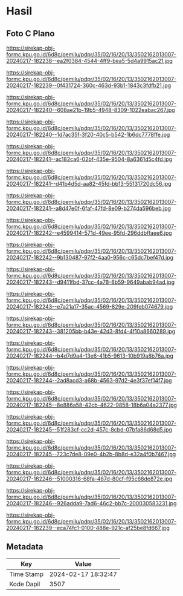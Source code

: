 # Hasil

## Foto C Plano

https://sirekap-obj-formc.kpu.go.id/6d8c/pemilu/pdpr/35/02/16/20/13/3502162013007-20240217-182238--ea2f0384-4544-4ff9-bea5-5d4a9915ac21.jpg

https://sirekap-obj-formc.kpu.go.id/6d8c/pemilu/pdpr/35/02/16/20/13/3502162013007-20240217-182239--0f431724-360c-463d-93b1-1843c3fdfb21.jpg

https://sirekap-obj-formc.kpu.go.id/6d8c/pemilu/pdpr/35/02/16/20/13/3502162013007-20240217-182240--608ae21b-19b5-4948-8309-1022eabac267.jpg

https://sirekap-obj-formc.kpu.go.id/6d8c/pemilu/pdpr/35/02/16/20/13/3502162013007-20240217-182240--1d7ac35f-3f20-40c5-b542-1b6dc7778ffe.jpg

https://sirekap-obj-formc.kpu.go.id/6d8c/pemilu/pdpr/35/02/16/20/13/3502162013007-20240217-182241--ac182ca6-02bf-435e-9504-8a6361d5c4fd.jpg

https://sirekap-obj-formc.kpu.go.id/6d8c/pemilu/pdpr/35/02/16/20/13/3502162013007-20240217-182241--d41b4d5d-aa82-45fd-bb13-55131720dc56.jpg

https://sirekap-obj-formc.kpu.go.id/6d8c/pemilu/pdpr/35/02/16/20/13/3502162013007-20240217-182241--a8d47e0f-6faf-47fd-8e09-b274da596beb.jpg

https://sirekap-obj-formc.kpu.go.id/6d8c/pemilu/pdpr/35/02/16/20/13/3502162013007-20240217-182242--e4599414-571d-49ee-95fd-296ddbffaee6.jpg

https://sirekap-obj-formc.kpu.go.id/6d8c/pemilu/pdpr/35/02/16/20/13/3502162013007-20240217-182242--9b130487-97f2-4aa0-956c-c65dc7bef47d.jpg

https://sirekap-obj-formc.kpu.go.id/6d8c/pemilu/pdpr/35/02/16/20/13/3502162013007-20240217-182243--d9411fbd-37cc-4a78-8b59-9649abab94ad.jpg

https://sirekap-obj-formc.kpu.go.id/6d8c/pemilu/pdpr/35/02/16/20/13/3502162013007-20240217-182243--e7a21a17-35ac-4569-829e-209feb074679.jpg

https://sirekap-obj-formc.kpu.go.id/6d8c/pemilu/pdpr/35/02/16/20/13/3502162013007-20240217-182243--381205bb-b43e-42d3-8fd4-4f10a8660289.jpg

https://sirekap-obj-formc.kpu.go.id/6d8c/pemilu/pdpr/35/02/16/20/13/3502162013007-20240217-182244--b4d7d9a4-13e6-41b5-9613-10b919a8b76a.jpg

https://sirekap-obj-formc.kpu.go.id/6d8c/pemilu/pdpr/35/02/16/20/13/3502162013007-20240217-182244--2ad8acd3-a68b-4563-97d2-4e3f37ef14f7.jpg

https://sirekap-obj-formc.kpu.go.id/6d8c/pemilu/pdpr/35/02/16/20/13/3502162013007-20240217-182245--8e886a58-42cb-4622-9858-18b6a04a2377.jpg

https://sirekap-obj-formc.kpu.go.id/6d8c/pemilu/pdpr/35/02/16/20/13/3502162013007-20240217-182245--51f283cf-cc2d-457c-8cbd-07bfa86d68d5.jpg

https://sirekap-obj-formc.kpu.go.id/6d8c/pemilu/pdpr/35/02/16/20/13/3502162013007-20240217-182245--723c7de8-09e0-4b2b-8b8d-e32a4f0b7467.jpg

https://sirekap-obj-formc.kpu.go.id/6d8c/pemilu/pdpr/35/02/16/20/13/3502162013007-20240217-182246--51000316-68fa-467d-80cf-f95c68de872e.jpg

https://sirekap-obj-formc.kpu.go.id/6d8c/pemilu/pdpr/35/02/16/20/13/3502162013007-20240217-182246--926adda9-7ad6-46c2-bb7c-200030583231.jpg

https://sirekap-obj-formc.kpu.go.id/6d8c/pemilu/pdpr/35/02/16/20/13/3502162013007-20240217-182239--eca74fc1-0100-488e-921c-af25be8fd667.jpg


## Metadata

| Key        | Value               |
| ---------- | ------------------- |
| Time Stamp | 2024-02-17 18:32:47 |
| Kode Dapil | 3507                |



